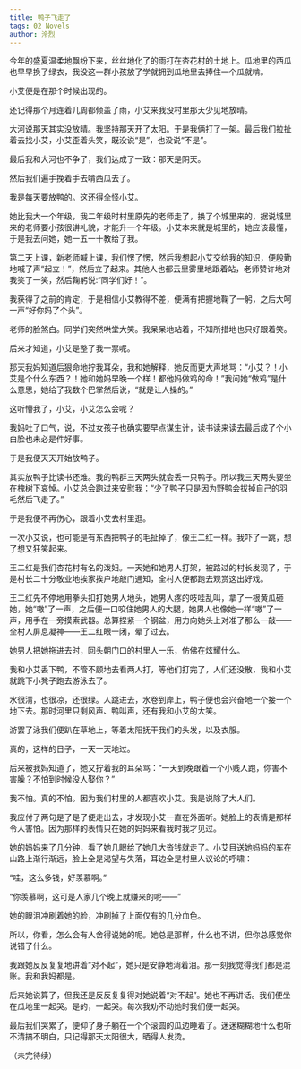 ```yaml
---
title: 鸭子飞走了
tags: 02 Novels
author: 泠烈
---
```


今年的盛夏温柔地飘纷下来，丝丝地化了的雨打在杏花村的土地上。瓜地里的西瓜也早早换了绿衣，我没这一群小孩放了学就拥到瓜地里去捧住一个瓜就啃。

小艾便是在那个时候出现的。

还记得那个月连着几周都倾盖了雨，小艾来我没村里那天少见地放晴。

大河说那天其实没放晴。我坚持那天开了太阳。于是我俩打了一架。最后我们拉扯着去找小艾，小艾歪着头笑，既没说“是”，也没说“不是”。

最后我和大河也不争了，我们达成了一致：那天是阴天。

然后我们遍手挽着手去啃西瓜去了。

我是每天要放鸭的。这还得全怪小艾。

她比我大一个年级，我二年级时村里原先的老师走了，换了个城里来的，据说城里来的老师要小孩很讲礼貌，才能升一个年级。小艾本来就是城里的，她应该最懂，于是我去问她，她一五一十教给了我。

第二天上课，新老师喊上课，我们愣了愣，然后我想起小艾交给我的知识，便殷勤地喊了声“起立！”，然后立了起来。其他人也都云里雾里地跟着站，老师赞许地对我笑了一笑，然后鞠躬说:“同学们好！”。

我获得了之前的肯定，于是相信小艾教得不差，便满有把握地鞠了一躬，之后大呵一声“好你妈了个头”。

老师的脸煞白。同学们突然哄堂大笑。我呆呆地站着，不知所措地也只好跟着笑。

后来才知道，小艾是整了我一票呢。

那天我妈知道后狠命地拧我耳朵，我和她解释，她反而更大声地骂：“小艾？！小艾是个什么东西？！她和她妈早晚一个样！都他妈做鸡的命！”我问她“做鸡”是什么意思，她给了我数个巴掌然后说，“就是让人操的。”

这听懵我了，小艾，小艾怎么会呢？

我妈吐了口气，说，不过女孩子也确实要早点谋生计，读书读来读去最后成了个小白脸也未必是件好事。

于是我便天天开始放鸭子。

其实放鸭子比读书还难。我的鸭群三天两头就会丢一只鸭子。所以我三天两头要坐在槐树下哀悼。小艾总会跑过来安慰我：“少了鸭子只是因为野鸭会拔掉自己的羽毛然后飞走了。”

于是我便不再伤心，跟着小艾去村里逛。

一次小艾说，也可能是有东西把鸭子的毛扯掉了，像王二红一样。我吓了一跳，想了想又狂笑起来。

王二红是我们杏花村有名的泼妇。一天她和她男人打架，被路过的村长发现了，于是村长二十分敬业地挨家挨户地敲门通知，全村人便都跑去观赏这出好戏。

王二红先不停地用拳头扣打她男人地头，她男人疼的吱哇乱叫，拿了一根黄瓜砸她，她“嗷”了一声，之后便一口咬住她男人的大腿，她男人也像她一样“嗷”了一声，用手在一旁摸索武器。总算捏紧一个钢盆，用力向她头上对准了那么一敲——全村人屏息凝神——王二红眼一闭，晕了过去。

她男人把她拖进去时，回头朝门口的村里人一乐，仿佛在炫耀什么。

我和小艾丢下鸭，不管不顾地去看两人打，等他们打完了，人们还没散，我和小艾就跳下小凳子跑去游泳去了。

水很清，也很凉，还很绿。人跳进去，水卷到岸上，鸭子便也会兴奋地一个接一个地下去。那时河里只剩风声、鸭叫声，还有我和小艾的大笑。

游罢了泳我们便趴在草地上，等着太阳抚干我们的头发，以及衣服。

真的，这样的日子，一天一天地过。

后来被我妈知道了，她又拧着我的耳朵骂：“一天到晚跟着一个小贱人跑，你害不害臊？不怕到时候没人娶你？”

 我不怕。真的不怕。因为我们村里的人都喜欢小艾。我是说除了大人们。
 
我应付了两句是了是了便走出去，才发现小艾一直在外面听。她脸上的表情是那样令人害怕。因为那样的表情只在她的妈妈来看我时我才见过。

她的妈妈来了几分钟，看了她几眼给了她几大沓钱就走了。小艾目送她妈妈的车在山路上渐行渐远，脸上全是渴望与失落，耳边全是村里人议论的呼啸：

“哇，这么多钱，好羡慕啊。”

“你羡慕啊，这可是人家几个晚上就赚来的呢——”

她的眼泪冲刷着她的脸，冲刷掉了上面仅有的几分血色。

所以，你看，怎么会有人舍得说她的呢。她总是那样，什么也不讲，但你总感觉你说错了什么。

我跟她反反复复地讲着“对不起”，她只是安静地淌着泪。那一刻我觉得我们都是混账。我和我妈都是。

后来她说算了，但我还是反反复复得对她说着“对不起”。她也不再讲话。我们便坐在瓜地里一起哭。是的，一起哭。每次我劝不动她时我们便一起哭。

最后我们哭累了，便仰了身子躺在一个个滚圆的瓜边睡着了。迷迷糊糊地什么也听不清搞不明白，只记得那天太阳很大，晒得人发烫。                           

（未完待续） 
